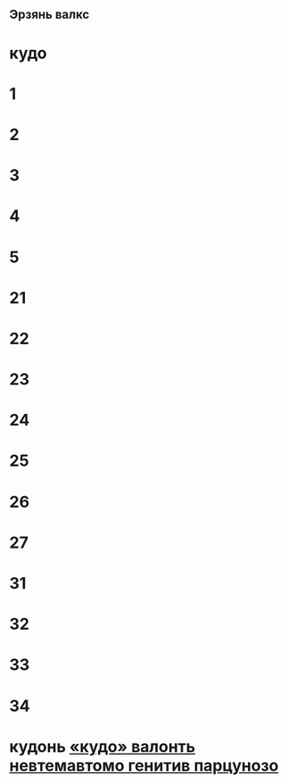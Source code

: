 ## Эрзянь валкс

# кудо

# 1

# 2

# 3

# 4

# 5

# 21

# 22

# 23

# 24

# 25

# 26

# 27

# 31

# 32

# 33

# 34


# кудонь [«кудо» валонть невтемавтомо генитив парцунозо](https://rueter.github.io/emerald/dictionaries/docs/myv_erzjanj_valks.html#кудо)